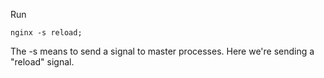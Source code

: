 
Run
```
nginx -s reload;
```

The -s means to send a signal to master processes. Here we're sending a "reload" signal.